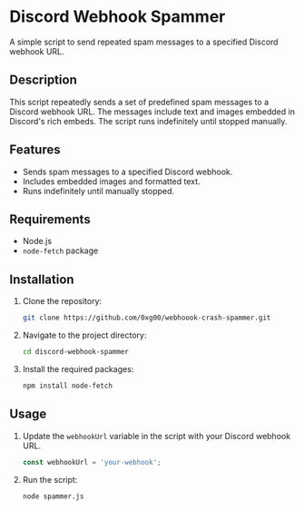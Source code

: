 # Discord Webhook Spammer

A simple script to send repeated spam messages to a specified Discord webhook URL.

## Description

This script repeatedly sends a set of predefined spam messages to a Discord webhook URL. The messages include text and images embedded in Discord's rich embeds. The script runs indefinitely until stopped manually.

## Features

- Sends spam messages to a specified Discord webhook.
- Includes embedded images and formatted text.
- Runs indefinitely until manually stopped.

## Requirements

- Node.js
- `node-fetch` package

## Installation

1. Clone the repository:

    ```sh
    git clone https://github.com/0xg00/webhoook-crash-spammer.git
    ```

2. Navigate to the project directory:

    ```sh
    cd discord-webhook-spammer
    ```

3. Install the required packages:

    ```sh
    npm install node-fetch
    ```

## Usage

1. Update the `webhookUrl` variable in the script with your Discord webhook URL.

    ```js
    const webhookUrl = 'your-webhook';
    ```

2. Run the script:

    ```sh
    node spammer.js
    ```
